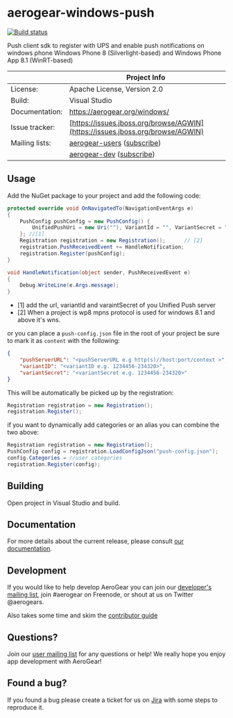 aerogear-windows-push
=====================

[![Build status](https://ci.appveyor.com/api/projects/status/dprb3dbsy5pwo7c7?svg=true)](https://ci.appveyor.com/project/edewit/aerogear-windows-push)

Push client sdk to register with UPS and enable push notifications on windows phone Windows Phone 8 (Silverlight-based) and Windows Phone App 8.1 (WinRT-based)

|                 | Project Info  |
| --------------- | ------------- |
| License:        | Apache License, Version 2.0  |
| Build:          | Visual Studio  |
| Documentation:  | https://aerogear.org/windows/  |
| Issue tracker:  | [https://issues.jboss.org/browse/AGWIN](https://issues.jboss.org/browse/AGWIN)  |
| Mailing lists:  | [aerogear-users](http://aerogear-users.1116366.n5.nabble.com/) ([subscribe](https://lists.jboss.org/mailman/listinfo/aerogear-users))  |
|                 | [aerogear-dev](http://aerogear-dev.1069024.n5.nabble.com/) ([subscribe](https://lists.jboss.org/mailman/listinfo/aerogear-dev))  |

## Usage

Add the NuGet package to your project and add the following code:

```csharp
protected override void OnNavigatedTo(NavigationEventArgs e)
{
    PushConfig pushConfig = new PushConfig() {
        UnifiedPushUri = new Uri(""), VariantId = "", VariantSecret = ""
    }; //[1]
    Registration registration = new Registration();      // [2]
    registration.PushReceivedEvent += HandleNotification;
    registration.Register(pushConfig);
}

void HandleNotification(object sender, PushReceivedEvent e)
{
    Debug.WriteLine(e.Args.message);
}
```

* [1] add the url, variantId and varaintSecret of you Unified Push server
* [2] When a project is wp8 mpns protocol is used for windows 8.1 and above it's wns.

or you can place a `push-config.json` file in the root of your project be sure to mark it as `content` with the following:

```json
{
    "pushServerURL": "<pushServerURL e.g http(s)//host:port/context >",
    "variantID": "<variantID e.g. 1234456-234320>",
    "variantSecret": "<variantSecret e.g. 1234456-234320>"
}
```

This will be automatically be picked up by the registration:

```csharp
Registration registration = new Registration();
registration.Register();
```

if you want to dynamically add categories or an alias you can combine the two above:

```csharp
Registration registration = new Registration();
PushConfig config = registration.LoadConfigJson("push-config.json");
config.Categories = //user categories
registration.Register(config);
``` 

## Building

Open project in Visual Studio and build.

## Documentation

For more details about the current release, please consult [our documentation](https://aerogear.org/windows/).

## Development

If you would like to help develop AeroGear you can join our [developer's mailing list](https://lists.jboss.org/mailman/listinfo/aerogear-dev), join #aerogear on Freenode, or shout at us on Twitter @aerogears.

Also takes some time and skim the [contributor guide](http://aerogear.org/docs/guides/Contributing/)

## Questions?

Join our [user mailing list](https://lists.jboss.org/mailman/listinfo/aerogear-users) for any questions or help! We really hope you enjoy app development with AeroGear!

## Found a bug?

If you found a bug please create a ticket for us on [Jira](https://issues.jboss.org/browse/AGWIN) with some steps to reproduce it.
